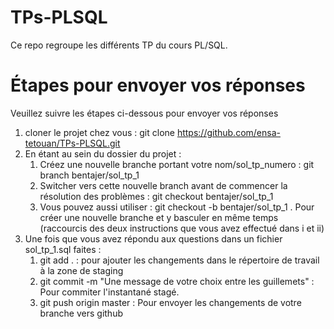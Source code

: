 # TPs-PLSQL
Ce repo regroupe les différents TP du cours PL/SQL.

# Étapes pour envoyer vos réponses
Veuillez suivre les étapes ci-dessous pour envoyer vos réponses

1. cloner le projet chez vous : git clone https://github.com/ensa-tetouan/TPs-PLSQL.git
2. En étant au sein du dossier du projet :
   1. Créez une nouvelle branche portant votre nom/sol_tp_numero : git branch bentajer/sol_tp_1
   2. Switcher vers cette nouvelle branch avant de commencer la résolution des problèmes : git checkout bentajer/sol_tp_1
   3. Vous pouvez aussi utiliser : git checkout -b bentajer/sol_tp_1 . Pour créer une nouvelle branche et y basculer en même temps (raccourcis des deux instructions que vous avez effectué dans i et ii)
3. Une fois que vous avez répondu aux questions dans un fichier sol_tp_1.sql faites :
   1. git add . : pour ajouter les changements dans le répertoire de travail à la zone de staging
   2. git commit -m "Une message de votre choix entre les guillemets" : Pour commiter l'instantané stagé.
   3. git push origin master : Pour envoyer les changements de votre branche vers github
